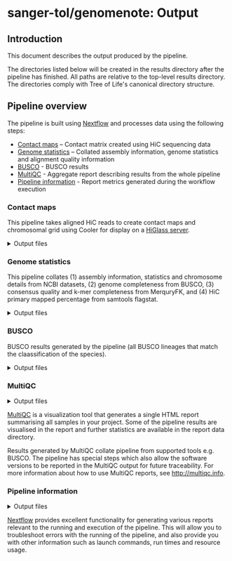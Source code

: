 # sanger-tol/genomenote: Output

## Introduction

This document describes the output produced by the pipeline.

The directories listed below will be created in the results directory after the pipeline has finished. All paths are relative to the top-level results directory. The directories comply with Tree of Life's canonical directory structure.

## Pipeline overview

The pipeline is built using [Nextflow](https://www.nextflow.io/) and processes data using the following steps:

- [Contact maps](#contact-maps) – Contact matrix created using HiC sequencing data
- [Genome statistics](#genome-statistics) – Collated assembly information, genome statistics and alignment quality information
- [BUSCO](#busco) - BUSCO results
- [MultiQC](#multiqc) - Aggregate report describing results from the whole pipeline
- [Pipeline information](#pipeline-information) - Report metrics generated during the workflow execution

### Contact maps

This pipeline takes aligned HiC reads to create contact maps and chromosomal grid using Cooler for display on a [HiGlass server](https://higlass.io/).

<details markdown="1">
<summary>Output files</summary>

- `contact_maps/`
  - `<sample>.bedpe`: chromosomal grid created from the `.cool` file
  - `<sample>.cool`: initial contact matrix created
  - `<sample>.mcool`: final contact matrix for upload

</details>

### Genome statistics

This pipeline collates (1) assembly information, statistics and chromosome details from NCBI datasets, (2) genome completeness from BUSCO, (3) consensus quality and k-mer completeness from MerquryFK, and (4) HiC primary mapped percentage from samtools flagstat.

<details markdown="1">
<summary>Output files</summary>

- `genome_note/`
  - `<gca_accession>.csv`: collate genome statistics file
  - `<gca_accession>.{docx|xml}`: partially completed genome note template file
  - `<gca_accession>_genome_note_consistent.csv`: a file of genome metadata parameters pulled from various public data repositories where all source agree on the paramter value.
  - `<gca_accession>_genome_note_inconsistent.csv`: a file of genome metadata parameters, and their sources pulled from various public data repositories where the paramter value differs between data sources.

</details>

### BUSCO

BUSCO results generated by the pipeline (all BUSCO lineages that match the claassification of the species).

<details markdown="1">
<summary>Output files</summary>

- `busco/`
  - `<lineage_name>`
    - `short_summary.{json|tsv|txt}`: BUSCO scores in various formats.
    - `full_table.tsv`: list and coordinates of BUSCO genes that could be found
    - `missing_busco_list.tsv`: BUSCO genes that could not be found
    - `{single,multi,fragmented}_busco_sequences.tar.gz`: sequence files of the annotated genes.
    - `hmmer_output.tar.gz`: Scores and outputs from the HMMER searches

</details>

### MultiQC

<details markdown="1">
<summary>Output files</summary>

- `multiqc/`
  - `multiqc_report.html`: a standalone HTML file that can be viewed in your web browser.
  - `multiqc_data/`: directory containing parsed statistics from the different tools used in the pipeline.
  - `multiqc_plots/`: directory containing static images from the report in various formats.

</details>

[MultiQC](http://multiqc.info) is a visualization tool that generates a single HTML report summarising all samples in your project. Some of the pipeline results are visualised in the report and further statistics are available in the report data directory.

Results generated by MultiQC collate pipeline from supported tools e.g. BUSCO. The pipeline has special steps which also allow the software versions to be reported in the MultiQC output for future traceability. For more information about how to use MultiQC reports, see <http://multiqc.info>.

### Pipeline information

<details markdown="1">
<summary>Output files</summary>

- `pipeline_info/genomenote/`
  - Reports generated by Nextflow: `execution_report.html`, `execution_timeline.html`, `execution_trace.txt` and `pipeline_dag.dot`/`pipeline_dag.svg`.
  - Reports generated by the pipeline: `pipeline_report.html`, `pipeline_report.txt` and `software_versions.yml`. The `pipeline_report*` files will only be present if the `--email` / `--email_on_fail` parameter's are used when running the pipeline.
  - Reformatted samplesheet files used as input to the pipeline: `samplesheet.valid.csv`.
  </details>

[Nextflow](https://www.nextflow.io/docs/latest/tracing.html) provides excellent functionality for generating various reports relevant to the running and execution of the pipeline. This will allow you to troubleshoot errors with the running of the pipeline, and also provide you with other information such as launch commands, run times and resource usage.
